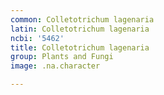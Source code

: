 ```yaml
---
common: Colletotrichum lagenaria
latin: Colletotrichum lagenaria
ncbi: '5462'
title: Colletotrichum lagenaria
group: Plants and Fungi
image: .na.character

---
```

